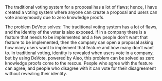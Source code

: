 The traditional voting system for a proposal has a lot of flaws; hence, I have created a voting system where anyone can create a proposal and users can vote anonymously due to zero knowledge proofs.

The problem DeVote solves:
The traditional voting system has a lot of flaws, and the identity of the voter is also exposed. If in a company there is a feature that needs to be implemented and a few people don't want that feature to be implemented, then the company can open a proposal asking how many users want to implement that feature and how many don't want to. In traditional voting, identity is revealed when users vote in a company, but by using DeVote, powered by Aleo, this problem can be solved as zero knowledge proofs come to the rescue. People who agree with the feature can agree, and people who disagree with it can vote for their disagreement without revealing their identity.
